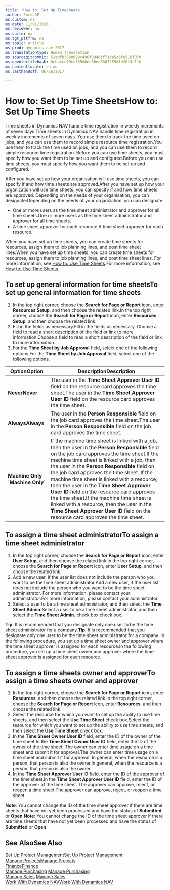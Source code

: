 ```yaml
---
title: 'How to: Set Up Timesheets'
author: SorenGP
ms.custom: na
ms.date: 11/01/2016
ms.reviewer: na
ms.suite: na
ms.tgt_pltfrm: na
ms.topic: article
ms-prod: dynamics-nav-2017
ms.translationtype: Human Translation
ms.sourcegitcommit: 51adfb3588099c496f0946ff71da5c6fe518f070
ms.openlocfilehash: 6cbacce79ce185d6ed00ea8383259d1b28f9e11b
ms.contentlocale: en-au
ms.lasthandoff: 06/26/2017

---
```


# <a name="how-to-set-up-time-sheets"></a><span data-ttu-id="09fd3-102">How to: Set Up Time Sheets</span><span class="sxs-lookup"><span data-stu-id="09fd3-102">How to: Set Up Time Sheets</span></span>
<span data-ttu-id="09fd3-103">Time sheets in Dynamics NAV handle time registration in weekly increments of seven days.</span><span class="sxs-lookup"><span data-stu-id="09fd3-103">Time sheets in Dynamics NAV handle time registration in weekly increments of seven days.</span></span> <span data-ttu-id="09fd3-104">You use them to track the time used on jobs, and you can use them to record simple resource time registration.</span><span class="sxs-lookup"><span data-stu-id="09fd3-104">You use them to track the time used on jobs, and you can use them to record simple resource time registration.</span></span> <span data-ttu-id="09fd3-105">Before you can use time sheets, you must specify how you want them to be set up and configured.</span><span class="sxs-lookup"><span data-stu-id="09fd3-105">Before you can use time sheets, you must specify how you want them to be set up and configured.</span></span>

<span data-ttu-id="09fd3-106">After you have set up how your organisation will use time sheets, you can specify if and how time sheets are approved.</span><span class="sxs-lookup"><span data-stu-id="09fd3-106">After you have set up how your organization will use time sheets, you can specify if and how time sheets are approved.</span></span> <span data-ttu-id="09fd3-107">Depending on the needs of your organisation, you can designate:</span><span class="sxs-lookup"><span data-stu-id="09fd3-107">Depending on the needs of your organization, you can designate:</span></span>

- <span data-ttu-id="09fd3-108">One or more users as the time sheet administrator and approver for all time sheets.</span><span class="sxs-lookup"><span data-stu-id="09fd3-108">One or more users as the time sheet administrator and approver for all time sheets.</span></span>
- <span data-ttu-id="09fd3-109">A time sheet approver for each resource.</span><span class="sxs-lookup"><span data-stu-id="09fd3-109">A time sheet approver for each resource.</span></span>

<span data-ttu-id="09fd3-110">When you have set up time sheets, you can create time sheets for resources, assign them to job planning lines, and post time sheet lines.</span><span class="sxs-lookup"><span data-stu-id="09fd3-110">When you have set up time sheets, you can create time sheets for resources, assign them to job planning lines, and post time sheet lines.</span></span> <span data-ttu-id="09fd3-111">For more information, see [How to: Use Time Sheets](projects-how-use-time-sheets.md).</span><span class="sxs-lookup"><span data-stu-id="09fd3-111">For more information, see [How to: Use Time Sheets](projects-how-use-time-sheets.md).</span></span>

## <a name="to-set-up-general-information-for-time-sheets"></a><span data-ttu-id="09fd3-112">To set up general information for time sheets</span><span class="sxs-lookup"><span data-stu-id="09fd3-112">To set up general information for time sheets</span></span>  

1. <span data-ttu-id="09fd3-113">In the top right corner, choose the **Search for Page or Report** icon, enter **Resources Setup**, and then choose the related link.</span><span class="sxs-lookup"><span data-stu-id="09fd3-113">In the top right corner, choose the **Search for Page or Report** icon, enter **Resources Setup**, and then choose the related link.</span></span>  
2. <span data-ttu-id="09fd3-114">Fill in the fields as necessary.</span><span class="sxs-lookup"><span data-stu-id="09fd3-114">Fill in the fields as necessary.</span></span> <span data-ttu-id="09fd3-115">Choose a field to read a short description of the field or link to more information.</span><span class="sxs-lookup"><span data-stu-id="09fd3-115">Choose a field to read a short description of the field or link to more information.</span></span>
3. <span data-ttu-id="09fd3-116">For the **Time Sheet by Job Approval** field, select one of the following options.</span><span class="sxs-lookup"><span data-stu-id="09fd3-116">For the **Time Sheet by Job Approval** field, select one of the following options.</span></span>

|<span data-ttu-id="09fd3-117">Option</span><span class="sxs-lookup"><span data-stu-id="09fd3-117">Option</span></span> |<span data-ttu-id="09fd3-118">Description</span><span class="sxs-lookup"><span data-stu-id="09fd3-118">Description</span></span>|
|---|---|
|<span data-ttu-id="09fd3-119">**Never**</span><span class="sxs-lookup"><span data-stu-id="09fd3-119">**Never**</span></span>|<span data-ttu-id="09fd3-120">The user in the **Time Sheet Approver User ID** field on the resource card approves the time sheet.</span><span class="sxs-lookup"><span data-stu-id="09fd3-120">The user in the **Time Sheet Approver User ID** field on the resource card approves the time sheet.</span></span>|
|<span data-ttu-id="09fd3-121">**Always**</span><span class="sxs-lookup"><span data-stu-id="09fd3-121">**Always**</span></span>|<span data-ttu-id="09fd3-122">The user in the **Person Responsible** field on the job card approves the time sheet.</span><span class="sxs-lookup"><span data-stu-id="09fd3-122">The user in the **Person Responsible** field on the job card approves the time sheet.</span></span>|
|<span data-ttu-id="09fd3-123">**Machine Only**´</span><span class="sxs-lookup"><span data-stu-id="09fd3-123">**Machine Only**´</span></span>|<span data-ttu-id="09fd3-124">If the machine time sheet is linked with a job, then the user in the **Person Responsible** field on the job card approves the time sheet.</span><span class="sxs-lookup"><span data-stu-id="09fd3-124">If the machine time sheet is linked with a job, then the user in the **Person Responsible** field on the job card approves the time sheet.</span></span> <span data-ttu-id="09fd3-125">If the machine time sheet is linked with a resource, then the user in the **Time Sheet Approver User ID** field on the resource card approves the time sheet.</span><span class="sxs-lookup"><span data-stu-id="09fd3-125">If the machine time sheet is linked with a resource, then the user in the **Time Sheet Approver User ID** field on the resource card approves the time sheet.</span></span>

## <a name="to-assign-a-time-sheet-administrator"></a><span data-ttu-id="09fd3-126">To assign a time sheet administrator</span><span class="sxs-lookup"><span data-stu-id="09fd3-126">To assign a time sheet administrator</span></span>  

1. <span data-ttu-id="09fd3-127">In the top right corner, choose the **Search for Page or Report** icon, enter **User Setup**, and then choose the related link.</span><span class="sxs-lookup"><span data-stu-id="09fd3-127">In the top right corner, choose the **Search for Page or Report** icon, enter **User Setup**, and then choose the related link.</span></span>  
2.  <span data-ttu-id="09fd3-128">Add a new user, if the user list does not include the person who you want to be the time sheet administrator.</span><span class="sxs-lookup"><span data-stu-id="09fd3-128">Add a new user, if the user list does not include the person who you want to be the time sheet administrator.</span></span> <span data-ttu-id="09fd3-129">For more information, please contact your administrator.</span><span class="sxs-lookup"><span data-stu-id="09fd3-129">For more information, please contact your administrator.</span></span>  
3. <span data-ttu-id="09fd3-130">Select a user to be a time sheet administrator, and then select the **Time Sheet Admin.**</span><span class="sxs-lookup"><span data-stu-id="09fd3-130">Select a user to be a time sheet administrator, and then select the **Time Sheet Admin.**</span></span> <span data-ttu-id="09fd3-131">check box.</span><span class="sxs-lookup"><span data-stu-id="09fd3-131">check box.</span></span>  

<span data-ttu-id="09fd3-132">**Tip**: It is recommended that you designate only one user to be the time sheet administrator for a company.</span><span class="sxs-lookup"><span data-stu-id="09fd3-132">**Tip**: It is recommended that you designate only one user to be the time sheet administrator for a company.</span></span> <span data-ttu-id="09fd3-133">In the following procedure, you set up a time sheet owner and approver where the time sheet approver is assigned for each resource.</span><span class="sxs-lookup"><span data-stu-id="09fd3-133">In the following procedure, you set up a time sheet owner and approver where the time sheet approver is assigned for each resource.</span></span>  

## <a name="to-assign-a-time-sheets-owner-and-approver"></a><span data-ttu-id="09fd3-134">To assign a time sheets owner and approver</span><span class="sxs-lookup"><span data-stu-id="09fd3-134">To assign a time sheets owner and approver</span></span>  

1. <span data-ttu-id="09fd3-135">In the top right corner, choose the **Search for Page or Report** icon, enter **Resources**, and then choose the related link.</span><span class="sxs-lookup"><span data-stu-id="09fd3-135">In the top right corner, choose the **Search for Page or Report** icon, enter **Resources**, and then choose the related link.</span></span>
2. <span data-ttu-id="09fd3-136">Select the resource for which you want to set up the ability to use time sheets, and then select the **Use Time Sheet** check box.</span><span class="sxs-lookup"><span data-stu-id="09fd3-136">Select the resource for which you want to set up the ability to use time sheets, and then select the **Use Time Sheet** check box.</span></span>  
3. <span data-ttu-id="09fd3-137">In the **Time Sheet Owner User ID** field, enter the ID of the owner of the time sheet.</span><span class="sxs-lookup"><span data-stu-id="09fd3-137">In the **Time Sheet Owner User ID** field, enter the ID of the owner of the time sheet.</span></span> <span data-ttu-id="09fd3-138">The owner can enter time usage on a time sheet and submit it for approval.</span><span class="sxs-lookup"><span data-stu-id="09fd3-138">The owner can enter time usage on a time sheet and submit it for approval.</span></span> <span data-ttu-id="09fd3-139">In general, when the resource is a person, that person is also the owner.</span><span class="sxs-lookup"><span data-stu-id="09fd3-139">In general, when the resource is a person, that person is also the owner.</span></span>  
4. <span data-ttu-id="09fd3-140">In the **Time Sheet Approver User ID** field, enter the ID of the approver of the time sheet.</span><span class="sxs-lookup"><span data-stu-id="09fd3-140">In the **Time Sheet Approver User ID** field, enter the ID of the approver of the time sheet.</span></span> <span data-ttu-id="09fd3-141">The approver can approve, reject, or reopen a time sheet.</span><span class="sxs-lookup"><span data-stu-id="09fd3-141">The approver can approve, reject, or reopen a time sheet.</span></span>  

<span data-ttu-id="09fd3-142">**Note**: You cannot change the ID of the time sheet approver if there are time sheets that have not yet been processed and have the status of **Submitted** or **Open**.</span><span class="sxs-lookup"><span data-stu-id="09fd3-142">**Note**: You cannot change the ID of the time sheet approver if there are time sheets that have not yet been processed and have the status of **Submitted** or **Open**.</span></span>

## <a name="see-also"></a><span data-ttu-id="09fd3-143">See Also</span><span class="sxs-lookup"><span data-stu-id="09fd3-143">See Also</span></span>
[<span data-ttu-id="09fd3-144">Set Up Project Management</span><span class="sxs-lookup"><span data-stu-id="09fd3-144">Set Up Project Management</span></span>](projects-setup-projects.md)  
[<span data-ttu-id="09fd3-145">Manage Projects</span><span class="sxs-lookup"><span data-stu-id="09fd3-145">Manage Projects</span></span>](projects-manage-projects.md)  
[<span data-ttu-id="09fd3-146">Finance</span><span class="sxs-lookup"><span data-stu-id="09fd3-146">Finance</span></span>](finance-setup.md)  
<span data-ttu-id="09fd3-147">[Manage Purchasing](purchasing-manage-purchasing.md)       </span><span class="sxs-lookup"><span data-stu-id="09fd3-147">[Manage Purchasing](purchasing-manage-purchasing.md)       </span></span>  
<span data-ttu-id="09fd3-148">[Manage Sales](sales-manage-sales.md)    </span><span class="sxs-lookup"><span data-stu-id="09fd3-148">[Manage Sales](sales-manage-sales.md)    </span></span>  
[<span data-ttu-id="09fd3-149">Work With Dynamics NAV</span><span class="sxs-lookup"><span data-stu-id="09fd3-149">Work With Dynamics NAV</span></span>](ui-work-product.md)  

